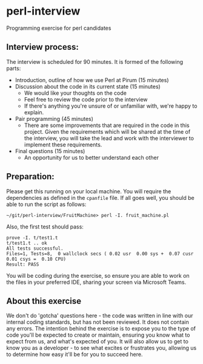 # perl-interview
Programming exercise for perl candidates

## Interview process:
The interview is scheduled for 90 minutes. It is formed of the following parts:
- Introduction, outline of how we use Perl at Pirum (15 minutes)
- Discussion about the code in its current state (15 minutes)
  - We would like your thoughts on the code
  - Feel free to review the code prior to the interview
  - If there's anything you're unsure of or unfamiliar with, we're happy to 
    explain.
- Pair programming (45 minutes)
  - There are some improvements that are required in the code in this project.
    Given the requirements which will be shared at the time of the interview,
    you will take the lead and work with the interviewer to implement these
    requirements.
- Final questions (15 minutes)
  - An opportunity for us to better understand each other

## Preparation:
Please get this running on your local machine. You will require the dependencies
as defined in the `cpanfile` file. If all goes well, you should be able to run the
script as follows:

`~/git/perl-interview/FruitMachine> perl -I. fruit_machine.pl`

Also, the first test should pass:
```
prove -I. t/test1.t
t/test1.t .. ok   
All tests successful.
Files=1, Tests=8,  0 wallclock secs ( 0.02 usr  0.00 sys +  0.07 cusr  0.01 csys =  0.10 CPU)
Result: PASS
```

You will be coding during the exercise, so ensure you are able to work on the
files in your preferred IDE, sharing your screen via Microsoft Teams.

## About this exercise
We don't do 'gotcha' questions here - the code was written in line with our
internal coding standards, but has not been reviewed. It does not contain any
errors. The intention behind the exercise is to expose you to the type of code
you'll be expected to create or maintain, ensuring you know what to expect from
us, and what's expected of you. It will also allow us to get to know you as a
developer - to see what excites or frustrates you, allowing us to determine how
easy it'll be for you to succeed here.